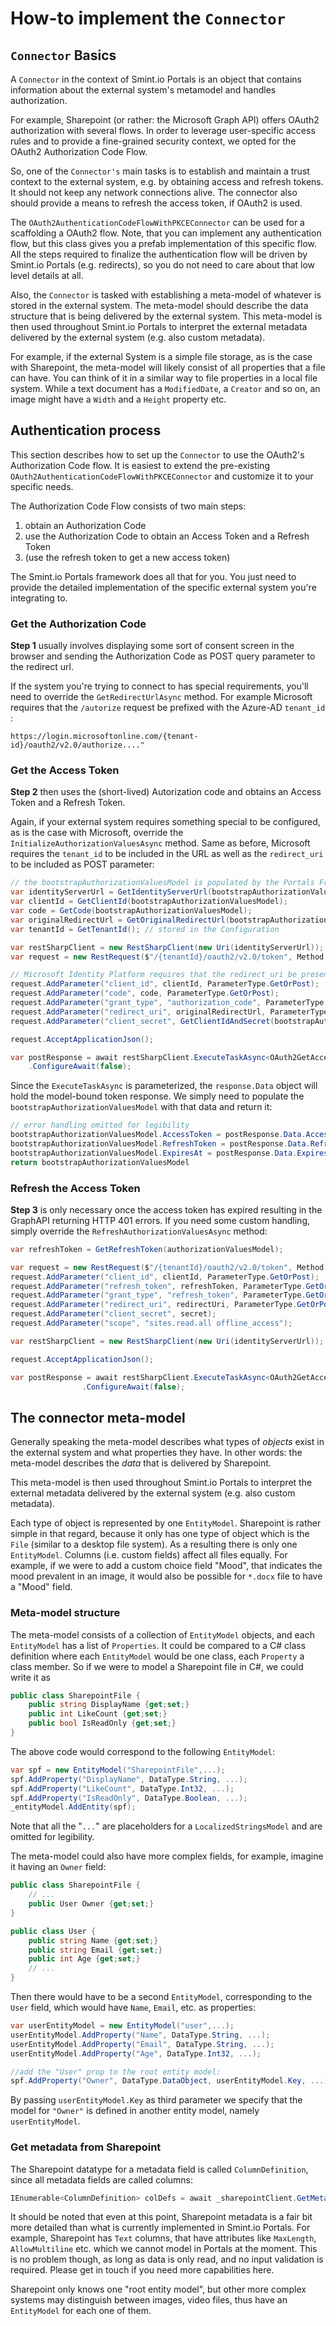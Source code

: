 # How-to implement the `Connector`

## `Connector` Basics

A `Connector` in the context of Smint.io Portals is an object that contains information about the external
system's metamodel and handles authorization.

For example, Sharepoint (or rather: the Microsoft Graph API) offers OAuth2 authorization with several flows. In order to 
leverage user-specific access rules and to provide a fine-grained security context, we opted for the OAuth2 Authorization 
Code Flow.

So, one of the `Connector's` main tasks is to establish and maintain a trust context to the external system, e.g. by
obtaining access and refresh tokens. It should not keep any network connections alive. The connector also should provide a
means to refresh the access token, if OAuth2 is used.

The `OAuth2AuthenticationCodeFlowWithPKCEConnector` can be used for a scaffolding a OAuth2 flow. Note, that you can implement
any authentication flow, but this class gives you a prefab implementation of this specific flow. All the steps required
to finalize the authentication flow will be driven by Smint.io Portals (e.g. redirects), so you do not need to care about
that low level details at all.

Also, the `Connector` is tasked with establishing a meta-model of whatever is stored in the external system. The meta-model
should describe the data structure that is being delivered by the external system. This meta-model is then used throughout 
Smint.io Portals to interpret the external metadata delivered by the external system (e.g. also custom metadata).

For example, if the external System is a simple file storage, as is the case with Sharepoint, the meta-model will likely
consist of all properties that a file can have. You can think of it in a similar way to file properties in a local file
system. While a text document has a `ModifiedDate`, a `Creator` and so on, an image might have a `Width` and a
`Height` property etc.

## Authentication process

This section describes how to set up the `Connector` to use the OAuth2's Authorization Code flow. It is easiest to
extend the pre-existing `OAuth2AuthenticationCodeFlowWithPKCEConnector` and customize it to your specific needs. 

The Authorization Code Flow consists of two main steps:

1. obtain an Authorization Code
2. use the Authorization Code to obtain an Access Token and a Refresh Token
3. (use the refresh token to get a new access token)

The Smint.io Portals framework does all that for you. You just need to provide the detailed implementation of the
specific external system you're integrating to.

### Get the Authorization Code

**Step 1** usually involves displaying some sort of consent screen in the browser and sending the Authorization Code as
POST query parameter to the redirect url.

If the system you're trying to connect to has special requirements, you'll need to override the `GetRedirectUrlAsync`
method. For example Microsoft requires that the `/autorize` request be prefixed with the Azure-AD `tenant_id` :

```http request
https://login.microsoftonline.com/{tenant-id}/oauth2/v2.0/authorize...."
```

### Get the Access Token
**Step 2** then uses the (short-lived) Autorization code and obtains an Access Token and a Refresh Token.

Again, if your external system requires something special to be configured, as is the case with Microsoft, override
the `InitializeAuthorizationValuesAsync` method. Same as before, Microsoft requires the `tenant_id` to be included in
the URL as well as the `redirect_uri` to be included as POST parameter:

```c#
// the bootstrapAuthorizationValuesModel is populated by the Portals Framework
var identityServerUrl = GetIdentityServerUrl(bootstrapAuthorizationValuesModel);
var clientId = GetClientId(bootstrapAuthorizationValuesModel);
var code = GetCode(bootstrapAuthorizationValuesModel);
var originalRedirectUrl = GetOriginalRedirectUrl(bootstrapAuthorizationValuesModel);
var tenantId = GetTenantId(); // stored in the Configuration

var restSharpClient = new RestSharpClient(new Uri(identityServerUrl)); //stored in the Configuration
var request = new RestRequest($"/{tenantId}/oauth2/v2.0/token", Method.POST);

// Microsoft Identity Platform requires that the redirect_uri be present
request.AddParameter("client_id", clientId, ParameterType.GetOrPost);
request.AddParameter("code", code, ParameterType.GetOrPost);
request.AddParameter("grant_type", "authorization_code", ParameterType.GetOrPost);
request.AddParameter("redirect_uri", originalRedirectUrl, ParameterType.GetOrPost);
request.AddParameter("client_secret", GetClientIdAndSecret(bootstrapAuthorizationValuesModel).ClientSecret);

request.AcceptApplicationJson();

var postResponse = await restSharpClient.ExecuteTaskAsync<OAuth2GetAccessTokenResponse>(request)
    .ConfigureAwait(false);
```

Since the `ExecuteTaskAsync` is parameterized, the `response.Data` object will hold the model-bound token response. We simply need to populate the `bootstrapAuthorizationValuesModel`
with that data and return it: 
```c#
// error handling omitted for legibility
bootstrapAuthorizationValuesModel.AccessToken = postResponse.Data.AccessToken;
bootstrapAuthorizationValuesModel.RefreshToken = postResponse.Data.RefreshToken;
bootstrapAuthorizationValuesModel.ExpiresAt = postResponse.Data.ExpiresAt;
return bootstrapAuthorizationValuesModel
```

### Refresh the Access Token
**Step 3** is only necessary once the access token has expired resulting in the GraphAPI returning HTTP 401 errors. If you need some custom handling, simply override the
`RefreshAuthorizationValuesAsync` method: 

```c#
var refreshToken = GetRefreshToken(authorizationValuesModel);

var request = new RestRequest($"/{tenantId}/oauth2/v2.0/token", Method.POST);
request.AddParameter("client_id", clientId, ParameterType.GetOrPost);
request.AddParameter("refresh_token", refreshToken, ParameterType.GetOrPost);
request.AddParameter("grant_type", "refresh_token", ParameterType.GetOrPost);
request.AddParameter("redirect_uri", redirectUri, ParameterType.GetOrPost);
request.AddParameter("client_secret", secret);
request.AddParameter("scope", "sites.read.all offline_access");

var restSharpClient = new RestSharpClient(new Uri(identityServerUrl));

request.AcceptApplicationJson();

var postResponse = await restSharpClient.ExecuteTaskAsync<OAuth2GetAccessTokenResponse>(request)
                .ConfigureAwait(false);
```

## The connector meta-model

Generally speaking the meta-model describes what types of *objects* exist in the external system and what properties they have. In other words: the meta-model describes the _data_ that is delivered by Sharepoint. 

This meta-model is then used throughout Smint.io Portals to interpret the external metadata delivered by the external system (e.g. also custom metadata).

Each type of object is represented by one `EntityModel`. Sharepoint is rather simple in that regard, because it only has one type of object which is the `File` (similar to a desktop file system). As a resulting
there is only one `EntityModel`. Columns (i.e. custom fields) affect all files equally. For example, if we were to add a custom choice field "Mood", that indicates the mood prevalent in an image, it would also be 
possible for `*.docx` file to have a "Mood" field. 

###  Meta-model structure

The meta-model consists of a collection of `EntityModel` objects, and each `EntityModel` has a list of `Properties`. It could be compared to a C# class definition where each `EntityModel` would be one 
class, each `Property` a class member. So if we were to model a Sharepoint file in C#, we could write it as

```c#
public class SharepointFile {
    public string DisplayName {get;set;}
    public int LikeCount {get;set;}  
    public bool IsReadOnly {get;set;}
}
```
The above code would correspond to the following `EntityModel`: 

```c#
var spf = new EntityModel("SharepointFile",...);
spf.AddProperty("DisplayName", DataType.String, ...);
spf.AddProperty("LikeCount", DataType.Int32, ...);
spf.AddProperty("IsReadOnly", DataType.Boolean, ...);
_entityModel.AddEntity(spf);
```
Note that all the "`...`" are placeholders for a `LocalizedStringsModel` and are omitted for legibility.

The meta-model could also have more complex fields, for example, imagine it having an `Owner` field: 
```c#
public class SharepointFile {
    // ...
    public User Owner {get;set;}
}

public class User {
    public string Name {get;set;}
    public string Email {get;set;}
    public int Age {get;set;}
    // ...
}
```

Then there would have to be a second `EntityModel`,  corresponding to the `User` field, which would have `Name`, `Email`, etc. as properties:

```c#
var userEntityModel = new EntityModel("user",...);
userEntityModel.AddProperty("Name", DataType.String, ...);
userEntityModel.AddProperty("Email", DataType.String, ...);
userEntityModel.AddProperty("Age", DataType.Int32, ...);

//add the "User" prop to the root entity model:
spf.AddProperty("Owner", DataType.DataObject, userEntityModel.Key, ...);
```
By passing `userEntityModel.Key` as third parameter we specify that the model for `"Owner"` is defined in another entity model, namely `userEntityModel`.  

### Get metadata from Sharepoint

The Sharepoint datatype for a metadata field is called `ColumnDefinition`, since all metadata fields are called columns: 

```c#
IEnumerable<ColumnDefinition> colDefs = await _sharepointClient.GetMetadataAsync(_siteId)
```

It should be noted that even at this point, Sharepoint metadata is a fair bit more detailed than what is currently implemented in Smint.io Portals. For example, Sharepoint has `Text` columns, 
that have attributes like `MaxLength`, `AllowMultiline` etc. which we cannot model in Portals at the moment. This is no problem though, as long as data is only read, and no input
validation is required. Please get in touch if you need more capabilities here.

Sharepoint only knows one "root entity model", but other more complex systems may distinguish between images, video files, thus have an `EntityModel` for each one of them.